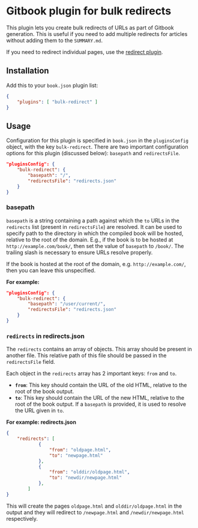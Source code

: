 # Gitbook plugin for bulk redirects

This plugin lets you create bulk redirects of URLs as part of Gitbook generation. This is useful if you need to add multiple redirects for articles without adding them to the `SUMMARY.md`.

If you need to redirect individual pages, use the [redirect plugin](https://github.com/ketan/gitbook-plugin-redirect).

## Installation

Add this to your `book.json` plugin list:

```json
{
    "plugins": [ "bulk-redirect" ]
}
```

## Usage

Configuration for this plugin is specified in `book.json` in the `pluginsConfig` object, with the key `bulk-redirect`. There are two important configuration options for this plugin (discussed below): `basepath` and `redirectsFile`.

```json
"pluginsConfig": {
    "bulk-redirect": {
        "basepath": "/",
        "redirectsFile": "redirects.json"
    }
}
```

### basepath

`basepath` is a string containing a path against which the `to` URLs in the `redirects` list (present in `redirectsFile`) are resolved. It can be used to specify path to the directory in which the compiled book will be hosted, relative to the root of the domain. E.g., if the book is to be hosted at `http://example.com/book/`, then set the value of `basepath` to `/book/`. The trailing slash is necessary to ensure URLs resolve properly.

If the book is hosted at the root of the domain, e.g. `http://example.com/`, then you can leave this unspecified.

**For example:**

```json
"pluginsConfig": {
    "bulk-redirect": {
        "basepath": "/user/current/",
        "redirectsFile": "redirects.json"
    }
}
```


### `redirects` in redirects.json 

The `redirects` contains an array of objects. This array should be present in another file. This relative path of this file should be passed in the `redirectsFile` field.  

Each object in the `redirects` array has 2 important keys: `from` and `to`.

- **`from`**: This key should contain the URL of the old HTML, relative to the root of the book output.
- **`to`**: This key should contain the URL of the new HTML, relative to the root of the book output. If a `basepath` is provided, it is used to resolve the URL given in `to`.

**For example: redirects.json**

```json
{
    "redirects": [
            {
                "from": "oldpage.html",
                "to": "newpage.html"
            },
            {
                "from": "olddir/oldpage.html",
                "to": "newdir/newpage.html"
            },
        ]
}
```


This will create the pages `oldpage.html` and `olddir/oldpage.html` in the output and they will redirect to `/newpage.html` and `/newdir/newpage.html` respectively.
